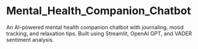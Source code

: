 # Mental_Health_Companion_Chatbot
An AI-powered mental health companion chatbot with journaling, mood tracking, and relaxation tips. Built using Streamlit, OpenAI GPT, and VADER sentiment analysis.
